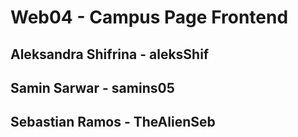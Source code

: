 # Web04 - Campus Page Frontend
## Aleksandra Shifrina - aleksShif
## Samin Sarwar - samins05
## Sebastian Ramos - TheAlienSeb

